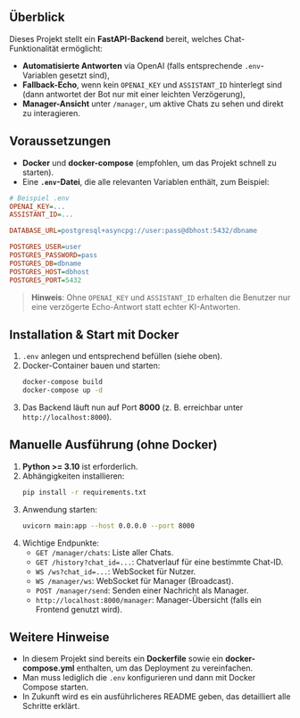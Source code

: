 ## Überblick
Dieses Projekt stellt ein **FastAPI-Backend** bereit, welches Chat-Funktionalität ermöglicht:
- **Automatisierte Antworten** via OpenAI (falls entsprechende `.env`-Variablen gesetzt sind),
- **Fallback-Echo**, wenn kein `OPENAI_KEY` und `ASSISTANT_ID` hinterlegt sind (dann antwortet der Bot nur mit einer leichten Verzögerung),
- **Manager-Ansicht** unter `/manager`, um aktive Chats zu sehen und direkt zu interagieren.

## Voraussetzungen
- **Docker** und **docker-compose** (empfohlen, um das Projekt schnell zu starten).
- Eine **`.env`-Datei**, die alle relevanten Variablen enthält, zum Beispiel:

```ini
# Beispiel .env
OPENAI_KEY=...
ASSISTANT_ID=...

DATABASE_URL=postgresql+asyncpg://user:pass@dbhost:5432/dbname

POSTGRES_USER=user
POSTGRES_PASSWORD=pass
POSTGRES_DB=dbname
POSTGRES_HOST=dbhost
POSTGRES_PORT=5432
```
> **Hinweis**: Ohne `OPENAI_KEY` und `ASSISTANT_ID` erhalten die Benutzer nur eine verzögerte Echo-Antwort statt echter KI-Antworten.

## Installation & Start mit Docker
1. `.env` anlegen und entsprechend befüllen (siehe oben).  
2. Docker-Container bauen und starten:
   ```bash
   docker-compose build
   docker-compose up -d
   ```
3. Das Backend läuft nun auf Port **8000** (z. B. erreichbar unter `http://localhost:8000`).

## Manuelle Ausführung (ohne Docker)
1. **Python >= 3.10** ist erforderlich.
2. Abhängigkeiten installieren:
   ```bash
   pip install -r requirements.txt
   ```
3. Anwendung starten:
   ```bash
   uvicorn main:app --host 0.0.0.0 --port 8000
   ```
4. Wichtige Endpunkte:
   - `GET /manager/chats`: Liste aller Chats.
   - `GET /history?chat_id=...`: Chatverlauf für eine bestimmte Chat-ID.
   - `WS /ws?chat_id=...`: WebSocket für Nutzer.
   - `WS /manager/ws`: WebSocket für Manager (Broadcast).
   - `POST /manager/send`: Senden einer Nachricht als Manager.
   - `http://localhost:8000/manager`: Manager-Übersicht (falls ein Frontend genutzt wird).

## Weitere Hinweise
- In diesem Projekt sind bereits ein **Dockerfile** sowie ein **docker-compose.yml** enthalten, um das Deployment zu vereinfachen.
- Man muss lediglich die `.env` konfigurieren und dann mit Docker Compose starten.
- In Zukunft wird es ein ausführlicheres README geben, das detailliert alle Schritte erklärt.
